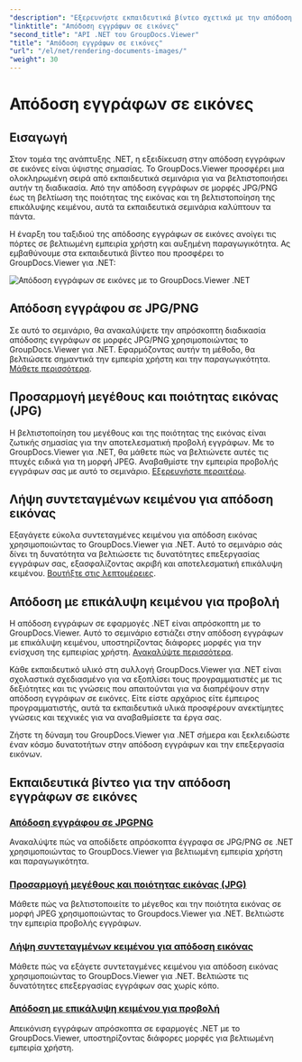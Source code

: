 ```yaml
---
"description": "Εξερευνήστε εκπαιδευτικά βίντεο σχετικά με την απόδοση εγγράφων σε εικόνες χρησιμοποιώντας το GroupDocs.Viewer για .NET. Βελτιστοποιήστε την ποιότητα της εικόνας, εξαγάγετε συντεταγμένες κειμένου και βελτιώστε την εμπειρία χρήστη."
"linktitle": "Απόδοση εγγράφων σε εικόνες"
"second_title": "API .NET του GroupDocs.Viewer"
"title": "Απόδοση εγγράφων σε εικόνες"
"url": "/el/net/rendering-documents-images/"
"weight": 30
---
```


# Απόδοση εγγράφων σε εικόνες

## Εισαγωγή

Στον τομέα της ανάπτυξης .NET, η εξειδίκευση στην απόδοση εγγράφων σε εικόνες είναι ύψιστης σημασίας. Το GroupDocs.Viewer προσφέρει μια ολοκληρωμένη σειρά από εκπαιδευτικά σεμινάρια για να βελτιστοποιήσει αυτήν τη διαδικασία. Από την απόδοση εγγράφων σε μορφές JPG/PNG έως τη βελτίωση της ποιότητας της εικόνας και τη βελτιστοποίηση της επικάλυψης κειμένου, αυτά τα εκπαιδευτικά σεμινάρια καλύπτουν τα πάντα.

Η έναρξη του ταξιδιού της απόδοσης εγγράφων σε εικόνες ανοίγει τις πόρτες σε βελτιωμένη εμπειρία χρήστη και αυξημένη παραγωγικότητα. Ας εμβαθύνουμε στα εκπαιδευτικά βίντεο που προσφέρει το GroupDocs.Viewer για .NET:

![Απόδοση εγγράφων σε εικόνες με το GroupDocs.Viewer .NET](/viewer/rendering-documents-images/image.png)

## Απόδοση εγγράφου σε JPG/PNG
Σε αυτό το σεμινάριο, θα ανακαλύψετε την απρόσκοπτη διαδικασία απόδοσης εγγράφων σε μορφές JPG/PNG χρησιμοποιώντας το GroupDocs.Viewer για .NET. Εφαρμόζοντας αυτήν τη μέθοδο, θα βελτιώσετε σημαντικά την εμπειρία χρήστη και την παραγωγικότητα. [Μάθετε περισσότερα](./render-jpg-png/).

## Προσαρμογή μεγέθους και ποιότητας εικόνας (JPG)
Η βελτιστοποίηση του μεγέθους και της ποιότητας της εικόνας είναι ζωτικής σημασίας για την αποτελεσματική προβολή εγγράφων. Με το GroupDocs.Viewer για .NET, θα μάθετε πώς να βελτιώνετε αυτές τις πτυχές ειδικά για τη μορφή JPEG. Αναβαθμίστε την εμπειρία προβολής εγγράφων σας με αυτό το σεμινάριο. [Εξερευνήστε περαιτέρω](./adjust-image-size-and-quality-jpg/).

## Λήψη συντεταγμένων κειμένου για απόδοση εικόνας
Εξαγάγετε εύκολα συντεταγμένες κειμένου για απόδοση εικόνας χρησιμοποιώντας το GroupDocs.Viewer για .NET. Αυτό το σεμινάριο σάς δίνει τη δυνατότητα να βελτιώσετε τις δυνατότητες επεξεργασίας εγγράφων σας, εξασφαλίζοντας ακριβή και αποτελεσματική επικάλυψη κειμένου. [Βουτήξτε στις λεπτομέρειες](./get-text-coordinates-image/).

## Απόδοση με επικάλυψη κειμένου για προβολή
Η απόδοση εγγράφων σε εφαρμογές .NET είναι απρόσκοπτη με το GroupDocs.Viewer. Αυτό το σεμινάριο εστιάζει στην απόδοση εγγράφων με επικάλυψη κειμένου, υποστηρίζοντας διάφορες μορφές για την ενίσχυση της εμπειρίας χρήστη. [Ανακαλύψτε περισσότερα](./render-with-text-overlay/).

Κάθε εκπαιδευτικό υλικό στη συλλογή GroupDocs.Viewer για .NET είναι σχολαστικά σχεδιασμένο για να εξοπλίσει τους προγραμματιστές με τις δεξιότητες και τις γνώσεις που απαιτούνται για να διαπρέψουν στην απόδοση εγγράφων σε εικόνες. Είτε είστε αρχάριος είτε έμπειρος προγραμματιστής, αυτά τα εκπαιδευτικά υλικά προσφέρουν ανεκτίμητες γνώσεις και τεχνικές για να αναβαθμίσετε τα έργα σας.

Ζήστε τη δύναμη του GroupDocs.Viewer για .NET σήμερα και ξεκλειδώστε έναν κόσμο δυνατοτήτων στην απόδοση εγγράφων και την επεξεργασία εικόνων.

## Εκπαιδευτικά βίντεο για την απόδοση εγγράφων σε εικόνες
### [Απόδοση εγγράφου σε JPGPNG](./render-jpg-png/)
Ανακαλύψτε πώς να αποδίδετε απρόσκοπτα έγγραφα σε JPG/PNG σε .NET χρησιμοποιώντας το GroupDocs.Viewer για βελτιωμένη εμπειρία χρήστη και παραγωγικότητα.
### [Προσαρμογή μεγέθους και ποιότητας εικόνας (JPG)](./adjust-image-size-and-quality-jpg/)
Μάθετε πώς να βελτιστοποιείτε το μέγεθος και την ποιότητα εικόνας σε μορφή JPEG χρησιμοποιώντας το Groupdocs.Viewer για .NET. Βελτιώστε την εμπειρία προβολής εγγράφων.
### [Λήψη συντεταγμένων κειμένου για απόδοση εικόνας](./get-text-coordinates-image/)
Μάθετε πώς να εξάγετε συντεταγμένες κειμένου για απόδοση εικόνας χρησιμοποιώντας το GroupDocs.Viewer για .NET. Βελτιώστε τις δυνατότητες επεξεργασίας εγγράφων σας χωρίς κόπο.
### [Απόδοση με επικάλυψη κειμένου για προβολή](./render-with-text-overlay/)
Απεικόνιση εγγράφων απρόσκοπτα σε εφαρμογές .NET με το GroupDocs.Viewer, υποστηρίζοντας διάφορες μορφές για βελτιωμένη εμπειρία χρήστη.